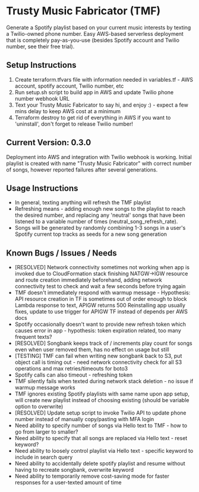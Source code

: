 # Trusty Music Fabricator (TMF)
Generate a Spotify playlist based on your current music interests by texting a Twilio-owned phone number.
Easy AWS-based serverless deployment that is completely pay-as-you-use (besides Spotify account and Twilio number, see their free trial).

## Setup Instructions
1. Create terraform.tfvars file with information needed in variables.tf - AWS account, spotify account, Twilio number, etc
2. Run setup.sh script to build app in AWS and update Twilio phone number webhook URL
3. Text your Trusty Music Fabricator to say hi, and enjoy :)  - expect a few mins delay to keep AWS cost at a minimum
4. Terraform destroy to get rid of everything in AWS if you want to 'uninstall', don't forget to release Twilio number!

## Current Version: 0.3.0
Deployment into AWS and integration with Twilio webhook is working. Initial playlist is created with name "Trusty Music Fabricator" with correct number of songs, however reported failures after several generations.

## Usage Instructions
- In general, texting anything will refresh the TMF playlist
- Refreshing means - adding enough new songs to the playlist to reach the desired number, and replacing any 'neutral' songs that have been listened to a variable number of times (neutral_song_refresh_rate).
- Songs will be generated by randomly combining 1-3 songs in a user's Spotify current top tracks as seeds for a new song generation

## Known Bugs / Issues / Needs
- [RESOLVED] Network connectivity sometimes not working when app is invoked due to CloudFormation stack finishing NATGW->IGW resource and route creation immediately beforehand, adding network connectivity test to check and wait a few seconds before trying again
- TMF doesn't immediately respond with warmup message - Hypothesis: API resource creation in TF is sometimes out of order enough to block Lambda response to text, APIGW returns 500
    Reinstalling app usually fixes, update to use trigger for APIGW TF instead of depends per AWS docs
- Spotify occasionally doesn't want to provide new refresh token which causes error in app - hypothesis: token expiration related, too many frequent texts?
- [RESOLVED] Songbank keeps track of / increments play count for songs even when user removed them, has no effect on usage but still
- [TESTING] TMF can fail when writing new songbank back to S3, put object call is timing out - need network connectivity check for all S3 operations and max retries/timeouts for boto3
- Spotify calls can also timeout - refreshing token
- TMF silently fails when texted during network stack deletion - no issue if warmup message works
- TMF ignores existing Spotify playlists with same name upon app setup, will create new playlist instead of choosing existing (should be variable option to overwrite)
- [RESOLVED] Update setup script to invoke Twilio API to update phone number instead of manually copy/pasting with MFA login
- Need ability to specify number of songs via Hello text to TMF - how to go from larger to smaller?
- Need ability to specify that all songs are replaced via Hello text - reset keyword?
- Need ability to loosely control playlist via Hello text - specific keyword to include in search query
- Need ability to accidentally delete spotify playlist and resume without having to recreate songbank, overwrite keyword
- Need ability to temporarily remove cost-saving mode for faster responses for a user-texted amount of time